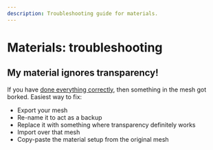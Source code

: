 ```yaml
---
description: Troubleshooting guide for materials.
---
```


# Materials: troubleshooting

## My material ignores transparency!

If you have [done everything correctly](../modding-guides/textures-and-luts/images-importing-editing-exporting.md), then something in the mesh got borked. Easiest way to fix:&#x20;

* Export your mesh
* Re-name it to act as a backup
* Replace it with something where transparency definitely works
* Import over that mesh
* Copy-paste the material setup from the original mesh

